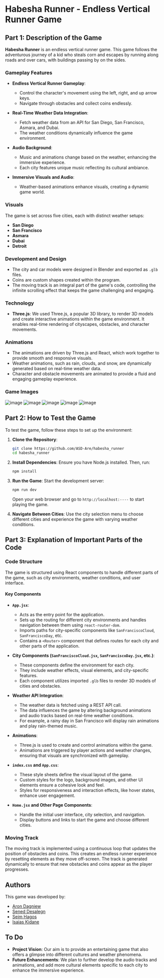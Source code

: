 # Habesha Runner - Endless Vertical Runner Game

## Part 1: Description of the Game

**Habesha Runner** is an endless vertical runner game. This game follows the adventurous journey of a kid who steals corn and escapes by running along roads and over cars, with buildings passing by on the sides.

### Gameplay Features
- **Endless Vertical Runner Gameplay**: 
  - Control the character's movement using the left, right, and up arrow keys.
  - Navigate through obstacles and collect coins endlessly.

- **Real-Time Weather Data Integration**:
  - Fetch weather data from an API for San Diego, San Francisco, Asmara, and Dubai.
  - The weather conditions dynamically influence the game environment.

- **Audio Background**:
  - Music and animations change based on the weather, enhancing the immersive experience.
  - Each city features unique music reflecting its cultural ambiance.

- **Immersive Visuals and Audio**:
  - Weather-based animations enhance visuals, creating a dynamic game world.

### Visuals

The game is set across five cities, each with distinct weather setups:

- **San Diego**
- **San Francisco**
- **Asmara**
- **Dubai**
- **Detroit**

### Development and Design
- The city and car models were designed in Blender and exported as `.glb` files.
- Coins are custom shapes created within the program.
- The moving track is an integral part of the game's code, controlling the infinite scrolling effect that keeps the game challenging and engaging.

### Technology
- **Three.js**: We used Three.js, a popular 3D library, to render 3D models and create interactive animations within the game environment. It enables real-time rendering of cityscapes, obstacles, and character movements.

### Animations

- The animations are driven by Three.js and React, which work together to provide smooth and responsive visuals.
- Weather animations, such as rain, clouds, and snow, are dynamically generated based on real-time weather data.
- Character and obstacle movements are animated to provide a fluid and engaging gameplay experience.

### Game Images
![image](https://github.com/user-attachments/assets/bab88abe-8df0-47ae-8a67-a7c3d01621cf)
![image](https://github.com/user-attachments/assets/04bcd36c-e888-40f7-a0cd-1b4f81946152)
![image](https://github.com/user-attachments/assets/6d167fd8-955e-404c-9ce0-ed7acee6cc42)
![image](https://github.com/user-attachments/assets/d739fed2-01f8-462e-ace7-c291fc2a6d1f)
![image](https://github.com/user-attachments/assets/ab7059fc-ff72-41a9-95b3-802bbee665c1)

## Part 2: How to Test the Game

To test the game, follow these steps to set up the environment:

1. **Clone the Repository**:
   ```bash
   git clone https://github.com/ASD-Are/habesha_runner
   cd habesha_runner
   ```

2. **Install Dependencies**:
   Ensure you have Node.js installed. Then, run:
   ```bash
   npm install
   ```

3. **Run the Game**:
   Start the development server:
   ```bash
   npm run dev
   ```
   Open your web browser and go to `http://localhost:----` to start playing the game.

4. **Navigate Between Cities**:
   Use the city selection menu to choose different cities and experience the game with varying weather conditions.

## Part 3: Explanation of Important Parts of the Code

### Code Structure

The game is structured using React components to handle different parts of the game, such as city environments, weather conditions, and user interface.

#### Key Components
- **`App.jsx`**:
  - Acts as the entry point for the application.
  - Sets up the routing for different city environments and handles navigation between them using `react-router-dom`.
  - Imports paths for city-specific components like `SanFranciscoCloud`, `SanFranciscoDay`, etc.
  - Contains a `<Router>` component that defines routes for each city and other parts of the application.

- **City Components (`SanFranciscoCloud.jsx`, `SanFranciscoDay.jsx`, etc.)**:
  - These components define the environment for each city.
  - They include weather effects, visual elements, and city-specific features.
  - Each component utilizes imported `.glb` files to render 3D models of cities and obstacles.

- **Weather API Integration**:
  - The weather data is fetched using a REST API call.
  - The data influences the game by altering background animations and audio tracks based on real-time weather conditions.
  - For example, a rainy day in San Francisco will display rain animations and play rain-themed music.

- **Animations**:
  - Three.js is used to create and control animations within the game.
  - Animations are triggered by player actions and weather changes, ensuring that visuals are synchronized with gameplay.

- **`index.css` and `App.css`**:
  - These style sheets define the visual layout of the game.
  - Custom styles for the logo, background images, and other UI elements ensure a cohesive look and feel.
  - Styles for responsiveness and interaction effects, like hover states, enhance user engagement.

- **`Home.jsx` and Other Page Components**:
  - Handle the initial user interface, city selection, and navigation.
  - Display buttons and links to start the game and choose different cities.

### Moving Track

The moving track is implemented using a continuous loop that updates the position of obstacles and coins. This creates an endless runner experience by resetting elements as they move off-screen. The track is generated dynamically to ensure that new obstacles and coins appear as the player progresses.

## Authors
This game was developed by:
- [Aron Dagniew](https://github.com/ASD-Are) 
- [Sened Desalegn](https://github.com/Senedaa) 
- [Seim Hagos](https://github.com/siezer-5997)
- [Isaias Kidane]() 


## To Do
- **Project Vision**: Our aim is to provide an entertaining game that also offers a glimpse into different cultures and weather phenomena.
- **Future Enhancements**: We plan to further develop the audio tracks and animations, and add more cultural elements specific to each city to enhance the immersive experience.
